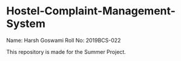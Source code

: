 # Hostel-Complaint-Management-System
Name: Harsh Goswami
Roll No: 2019BCS-022

This repository is made for the Summer Project.
